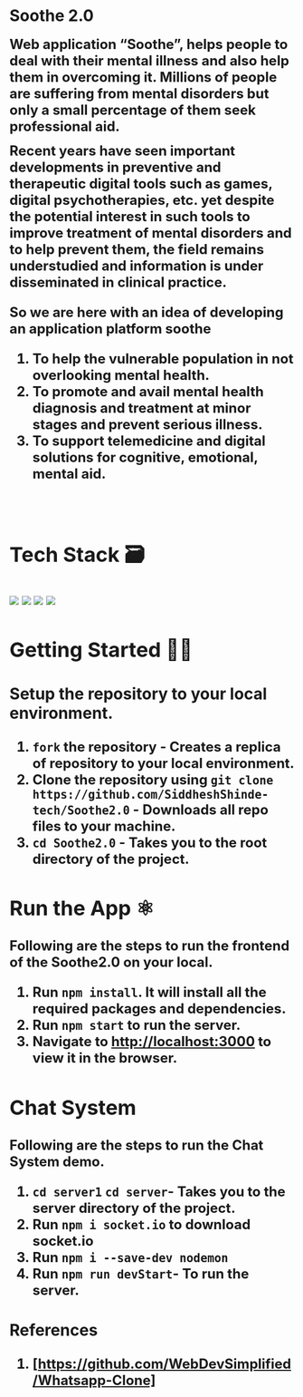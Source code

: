 # Soothe 2.0

<p width="400px"><font size="5"><b>Web application “Soothe”, helps people to deal with their mental illness and also help them in overcoming it. Millions of people are suffering from mental disorders but only a small percentage of them seek professional aid.

Recent years have seen important developments in preventive and therapeutic digital tools such as games, digital psychotherapies, etc. yet despite the potential interest in such tools to improve treatment of mental disorders and to help prevent them, the field remains understudied and information is under disseminated in clinical practice.

So we are here with an idea of developing an application platform soothe

1. To help the vulnerable population in not overlooking mental health.
2. To promote and avail mental health diagnosis and treatment at minor stages and prevent serious illness.
3. To support telemedicine and digital solutions for cognitive, emotional, mental aid.

<br /></p>

## Tech Stack 🗃

<img src="https://img.shields.io/badge/-Firebase-yellow?style=flat&logo=Firebase"> <img src="https://img.shields.io/badge/ReactJS%20-%2320232a.svg?logo=react" > <img src="https://img.shields.io/badge/-NodeJS%20-%2320232a?style=flat&logo=node.js"> <img src="https://img.shields.io/badge/-Tailwindcss%20-%2320232a?style=flat&logo=tailwindcss">

## Getting Started 👨‍💻

### Setup the repository to your local environment.

1. `fork` the repository - Creates a replica of repository to your local environment.
2. Clone the repository using `git clone https://github.com/SiddheshShinde-tech/Soothe2.0` - Downloads all repo files to your machine.
3. `cd Soothe2.0` - Takes you to the root directory of the project.

## Run the App ⚛️

Following are the steps to run the frontend of the Soothe2.0 on your local.

1. Run `npm install`. It will install all the required packages and dependencies.
2. Run `npm start` to run the server.
3. Navigate to [http://localhost:3000](http://localhost:3000) to view it in the browser.

## Chat System

Following are the steps to run the Chat System demo.

1. `cd server1` `cd server`- Takes you to the server directory of the project.
2. Run `npm i socket.io` to download socket.io
3. Run `npm i --save-dev nodemon`
4. Run `npm run devStart`- To run the server.

### References

1. [https://github.com/WebDevSimplified/Whatsapp-Clone]
